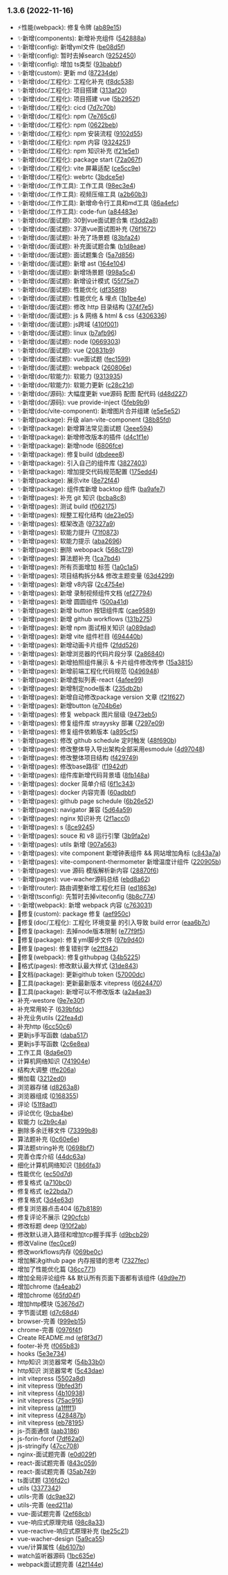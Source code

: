 ## <small>1.3.6 (2022-11-16)</small>

* ⚡️性能(webpack): 修复令牌 ([ab89e15](https://github.com/2401345934/vite-press/commit/ab89e15))
* ✨新增(components): 新增补充组件 ([542888a](https://github.com/2401345934/vite-press/commit/542888a))
* ✨新增(config): 新增yml文件 ([be08d5f](https://github.com/2401345934/vite-press/commit/be08d5f))
* ✨新增(config): 暂时去掉search ([9252450](https://github.com/2401345934/vite-press/commit/9252450))
* ✨新增(config): 增加 ts类型 ([93babbf](https://github.com/2401345934/vite-press/commit/93babbf))
* ✨新增(custom): 更新 md ([87234de](https://github.com/2401345934/vite-press/commit/87234de))
* ✨新增(doc/工程化): 工程化补充 ([f8dc538](https://github.com/2401345934/vite-press/commit/f8dc538))
* ✨新增(doc/工程化): 项目搭建 ([313af20](https://github.com/2401345934/vite-press/commit/313af20))
* ✨新增(doc/工程化): 项目搭建 vue ([5b2952f](https://github.com/2401345934/vite-press/commit/5b2952f))
* ✨新增(doc/工程化): cicd ([7d7c70b](https://github.com/2401345934/vite-press/commit/7d7c70b))
* ✨新增(doc/工程化): npm ([7e765c6](https://github.com/2401345934/vite-press/commit/7e765c6))
* ✨新增(doc/工程化): npm ([0622beb](https://github.com/2401345934/vite-press/commit/0622beb))
* ✨新增(doc/工程化): npm 安装流程 ([9102d55](https://github.com/2401345934/vite-press/commit/9102d55))
* ✨新增(doc/工程化): npm 内容 ([9324251](https://github.com/2401345934/vite-press/commit/9324251))
* ✨新增(doc/工程化): npm 知识补充 ([f21e5e1](https://github.com/2401345934/vite-press/commit/f21e5e1))
* ✨新增(doc/工程化): package start ([72a067f](https://github.com/2401345934/vite-press/commit/72a067f))
* ✨新增(doc/工程化): vite 屏幕适配 ([ce5cc9e](https://github.com/2401345934/vite-press/commit/ce5cc9e))
* ✨新增(doc/工程化): webrtc ([3bdce5e](https://github.com/2401345934/vite-press/commit/3bdce5e))
* ✨新增(doc/工作工具): 工作工具 ([98ec3e4](https://github.com/2401345934/vite-press/commit/98ec3e4))
* ✨新增(doc/工作工具): 视频压缩工具 ([a2b60b3](https://github.com/2401345934/vite-press/commit/a2b60b3))
* ✨新增(doc/工作工具): 新增命令行工具和md工具 ([86a4efc](https://github.com/2401345934/vite-press/commit/86a4efc))
* ✨新增(doc/工作工具): code-fun ([a84483e](https://github.com/2401345934/vite-press/commit/a84483e))
* ✨新增(doc/面试题): 30到vue面试题合集 ([f3dd2a8](https://github.com/2401345934/vite-press/commit/f3dd2a8))
* ✨新增(doc/面试题): 37道vue面试图补充 ([76f1672](https://github.com/2401345934/vite-press/commit/76f1672))
* ✨新增(doc/面试题): 补充了场景题 ([83bfa24](https://github.com/2401345934/vite-press/commit/83bfa24))
* ✨新增(doc/面试题): 补充面试题合集 ([b1d8eae](https://github.com/2401345934/vite-press/commit/b1d8eae))
* ✨新增(doc/面试题): 面试题集合 ([5a7d856](https://github.com/2401345934/vite-press/commit/5a7d856))
* ✨新增(doc/面试题): 新增 ast ([164e104](https://github.com/2401345934/vite-press/commit/164e104))
* ✨新增(doc/面试题): 新增场景题 ([998a5c4](https://github.com/2401345934/vite-press/commit/998a5c4))
* ✨新增(doc/面试题): 新增设计模式 ([55f75e7](https://github.com/2401345934/vite-press/commit/55f75e7))
* ✨新增(doc/面试题): 性能优化 ([df358f8](https://github.com/2401345934/vite-press/commit/df358f8))
* ✨新增(doc/面试题): 性能优化 \& 埋点 ([1b1be4e](https://github.com/2401345934/vite-press/commit/1b1be4e))
* ✨新增(doc/面试题): 修改 http 目录结构 ([374f7e5](https://github.com/2401345934/vite-press/commit/374f7e5))
* ✨新增(doc/面试题): js \& 网络 \& html \& css ([4306336](https://github.com/2401345934/vite-press/commit/4306336))
* ✨新增(doc/面试题): js跨域 ([410f001](https://github.com/2401345934/vite-press/commit/410f001))
* ✨新增(doc/面试题): linux ([b7afb96](https://github.com/2401345934/vite-press/commit/b7afb96))
* ✨新增(doc/面试题): node ([0669303](https://github.com/2401345934/vite-press/commit/0669303))
* ✨新增(doc/面试题): vue ([20831b9](https://github.com/2401345934/vite-press/commit/20831b9))
* ✨新增(doc/面试题): vue面试题 ([fec1599](https://github.com/2401345934/vite-press/commit/fec1599))
* ✨新增(doc/面试题): webpack ([260806e](https://github.com/2401345934/vite-press/commit/260806e))
* ✨新增(doc/软能力): 软能力 ([9313935](https://github.com/2401345934/vite-press/commit/9313935))
* ✨新增(doc/软能力): 软能力更新 ([c28c21d](https://github.com/2401345934/vite-press/commit/c28c21d))
* ✨新增(doc/源码): 大幅度更新 vue源码 配图 配代码 ([d48d227](https://github.com/2401345934/vite-press/commit/d48d227))
* ✨新增(doc/源码): vue provide-inject ([5feb9b9](https://github.com/2401345934/vite-press/commit/5feb9b9))
* ✨新增(doc/vite-component): 新增图片合并组建 ([e5e5e52](https://github.com/2401345934/vite-press/commit/e5e5e52))
* ✨新增(package): 升级 alan-vite-component ([38b85fd](https://github.com/2401345934/vite-press/commit/38b85fd))
* ✨新增(package): 新增算法常见面试题 ([3eee594](https://github.com/2401345934/vite-press/commit/3eee594))
* ✨新增(package): 新增修改版本的插件 ([d4c1f1e](https://github.com/2401345934/vite-press/commit/d4c1f1e))
* ✨新增(package): 新增node ([6806fce](https://github.com/2401345934/vite-press/commit/6806fce))
* ✨新增(package): 修复build ([dbdeee8](https://github.com/2401345934/vite-press/commit/dbdeee8))
* ✨新增(package): 引入自己的组件库 ([3827403](https://github.com/2401345934/vite-press/commit/3827403))
* ✨新增(package): 增加提交代码规范配置 ([175edd4](https://github.com/2401345934/vite-press/commit/175edd4))
* ✨新增(package): 展示vite ([8e72f44](https://github.com/2401345934/vite-press/commit/8e72f44))
* ✨新增(package): 组件库新增 backtop 组件 ([ba9afe7](https://github.com/2401345934/vite-press/commit/ba9afe7))
* ✨新增(pages): 补充 git 知识 ([bcba8c8](https://github.com/2401345934/vite-press/commit/bcba8c8))
* ✨新增(pages): 测试 build ([f062175](https://github.com/2401345934/vite-press/commit/f062175))
* ✨新增(pages): 规整工程化结构 ([de23e05](https://github.com/2401345934/vite-press/commit/de23e05))
* ✨新增(pages): 框架改造 ([97327a9](https://github.com/2401345934/vite-press/commit/97327a9))
* ✨新增(pages): 软能力提升 ([71f0873](https://github.com/2401345934/vite-press/commit/71f0873))
* ✨新增(pages): 软能力提示 ([aba2696](https://github.com/2401345934/vite-press/commit/aba2696))
* ✨新增(pages): 删除 webopack ([568c179](https://github.com/2401345934/vite-press/commit/568c179))
* ✨新增(pages): 算法题补充 ([1ca7bd4](https://github.com/2401345934/vite-press/commit/1ca7bd4))
* ✨新增(pages): 所有页面增加 标签 ([1a0c1a5](https://github.com/2401345934/vite-press/commit/1a0c1a5))
* ✨新增(pages): 项目结构拆分\&\& 修改主题变量 ([63d4299](https://github.com/2401345934/vite-press/commit/63d4299))
* ✨新增(pages): 新增  v8内容 ([2c4754e](https://github.com/2401345934/vite-press/commit/2c4754e))
* ✨新增(pages): 新增 录制视频组件文档 ([ef27794](https://github.com/2401345934/vite-press/commit/ef27794))
* ✨新增(pages): 新增 圆圆组件 ([500a41d](https://github.com/2401345934/vite-press/commit/500a41d))
* ✨新增(pages): 新增 button 按钮组件库 ([cae9589](https://github.com/2401345934/vite-press/commit/cae9589))
* ✨新增(pages): 新增 github workflows ([131b275](https://github.com/2401345934/vite-press/commit/131b275))
* ✨新增(pages): 新增 npm 面试相关知识 ([a089dad](https://github.com/2401345934/vite-press/commit/a089dad))
* ✨新增(pages): 新增 vite 组件栏目 ([694440b](https://github.com/2401345934/vite-press/commit/694440b))
* ✨新增(pages): 新增动画卡片组件 ([2fdd526](https://github.com/2401345934/vite-press/commit/2fdd526))
* ✨新增(pages): 新增浏览器的代码片段分享 ([2a86840](https://github.com/2401345934/vite-press/commit/2a86840))
* ✨新增(pages): 新增拍照组件展示 \& 卡片组件修改传参 ([15a3815](https://github.com/2401345934/vite-press/commit/15a3815))
* ✨新增(pages): 新增前端工程化代码规范 ([0496948](https://github.com/2401345934/vite-press/commit/0496948))
* ✨新增(pages): 新增虚拟列表-react ([4afee99](https://github.com/2401345934/vite-press/commit/4afee99))
* ✨新增(pages): 新增制定node版本 ([235db2b](https://github.com/2401345934/vite-press/commit/235db2b))
* ✨新增(pages): 新增自动修改package version 文章 ([f21f627](https://github.com/2401345934/vite-press/commit/f21f627))
* ✨新增(pages): 新增button ([e704b6e](https://github.com/2401345934/vite-press/commit/e704b6e))
* ✨新增(pages): 修复 webpack 图片层级 ([9473eb5](https://github.com/2401345934/vite-press/commit/9473eb5))
* ✨新增(pages): 修复组件库 strayysky 部署 ([7297e09](https://github.com/2401345934/vite-press/commit/7297e09))
* ✨新增(pages): 修复组件依赖版本 ([a895cf5](https://github.com/2401345934/vite-press/commit/a895cf5))
* ✨新增(pages): 修改 github  schedule 定时触发 ([48f690b](https://github.com/2401345934/vite-press/commit/48f690b))
* ✨新增(pages): 修改整体导入导出架构全部采用esmodule ([4d97048](https://github.com/2401345934/vite-press/commit/4d97048))
* ✨新增(pages): 修改整体项目结构 ([f429749](https://github.com/2401345934/vite-press/commit/f429749))
* ✨新增(pages): 修改base路径' ([f1942df](https://github.com/2401345934/vite-press/commit/f1942df))
* ✨新增(pages): 组件库新增代码背景墙 ([8fb148a](https://github.com/2401345934/vite-press/commit/8fb148a))
* ✨新增(pages): docker 简单介绍 ([6f1c343](https://github.com/2401345934/vite-press/commit/6f1c343))
* ✨新增(pages): docker 内容完善 ([60adbbf](https://github.com/2401345934/vite-press/commit/60adbbf))
* ✨新增(pages): github page schedule ([6b26e52](https://github.com/2401345934/vite-press/commit/6b26e52))
* ✨新增(pages): navigator 兼容 ([5d64a59](https://github.com/2401345934/vite-press/commit/5d64a59))
* ✨新增(pages): nginx 知识补充 ([2f1acc0](https://github.com/2401345934/vite-press/commit/2f1acc0))
* ✨新增(pages): s ([8ce9245](https://github.com/2401345934/vite-press/commit/8ce9245))
* ✨新增(pages): souce 和 v8 运行引擎 ([3b9fa2e](https://github.com/2401345934/vite-press/commit/3b9fa2e))
* ✨新增(pages): utils 新增 ([907a563](https://github.com/2401345934/vite-press/commit/907a563))
* ✨新增(pages): vite component 新增钟表组件 \&\& 网站增加角标 ([c843a7a](https://github.com/2401345934/vite-press/commit/c843a7a))
* ✨新增(pages): vite-component-thermometer 新增温度计组件 ([220905b](https://github.com/2401345934/vite-press/commit/220905b))
* ✨新增(pages): vue 源码 模版解析新内容 ([28870f6](https://github.com/2401345934/vite-press/commit/28870f6))
* ✨新增(pages): vue-wacher源码总结 ([ebd8a62](https://github.com/2401345934/vite-press/commit/ebd8a62))
* ✨新增(router): 路由调整新增工程化栏目 ([ed1863e](https://github.com/2401345934/vite-press/commit/ed1863e))
* ✨新增(tsconfig): 先暂时去掉viteconfig ([8b8c774](https://github.com/2401345934/vite-press/commit/8b8c774))
* ✨新增(webpack): 新增 webpack 内容 ([c763031](https://github.com/2401345934/vite-press/commit/c763031))
* 🐛修复(custom): package 修复 ([aef950c](https://github.com/2401345934/vite-press/commit/aef950c))
* 🐛修复(doc/工程化): 工程化 环境变量 的引入导致 build error ([eaa6b7c](https://github.com/2401345934/vite-press/commit/eaa6b7c))
* 🐛修复(package): 去掉node版本限制 ([e77f9f5](https://github.com/2401345934/vite-press/commit/e77f9f5))
* 🐛修复(package): 修复yml脚步文件 ([97b9d40](https://github.com/2401345934/vite-press/commit/97b9d40))
* 🐛修复(pages): 修复错别字 ([e2ff842](https://github.com/2401345934/vite-press/commit/e2ff842))
* 🐛修复(webpack): 修复githubpag ([34b5225](https://github.com/2401345934/vite-press/commit/34b5225))
* 💄格式(pages): 修改默认最大样式 ([31de843](https://github.com/2401345934/vite-press/commit/31de843))
* 📝文档(package): 更新github token ([57000dc](https://github.com/2401345934/vite-press/commit/57000dc))
* 🔧工具(package): 更新最新版本 vitepress ([6624470](https://github.com/2401345934/vite-press/commit/6624470))
* 🔧工具(package): 新增可以不修改版本 ([a2a4ae3](https://github.com/2401345934/vite-press/commit/a2a4ae3))
* 补充-westore ([9e7e30f](https://github.com/2401345934/vite-press/commit/9e7e30f))
* 补充常用轮子 ([639bfdc](https://github.com/2401345934/vite-press/commit/639bfdc))
* 补充业务utils ([22fea4d](https://github.com/2401345934/vite-press/commit/22fea4d))
* 补充http ([6cc50c6](https://github.com/2401345934/vite-press/commit/6cc50c6))
* 更新js手写函数 ([daba517](https://github.com/2401345934/vite-press/commit/daba517))
* 更新js手写函数 ([2c6e8ea](https://github.com/2401345934/vite-press/commit/2c6e8ea))
* 工作工具 ([8da6e01](https://github.com/2401345934/vite-press/commit/8da6e01))
* 计算机网络知识 ([741904e](https://github.com/2401345934/vite-press/commit/741904e))
* 结构大调整 ([ffe206a](https://github.com/2401345934/vite-press/commit/ffe206a))
* 懒加载 ([3212ed0](https://github.com/2401345934/vite-press/commit/3212ed0))
* 浏览器存储 ([d8263a8](https://github.com/2401345934/vite-press/commit/d8263a8))
* 浏览器组成 ([0168355](https://github.com/2401345934/vite-press/commit/0168355))
* 评论 ([51f8ad1](https://github.com/2401345934/vite-press/commit/51f8ad1))
* 评论优化 ([9cba4be](https://github.com/2401345934/vite-press/commit/9cba4be))
* 软能力 ([c2b9c4a](https://github.com/2401345934/vite-press/commit/c2b9c4a))
* 删除多余迁移文件 ([73399b8](https://github.com/2401345934/vite-press/commit/73399b8))
* 算法题补充 ([0c60e6e](https://github.com/2401345934/vite-press/commit/0c60e6e))
* 算法题string补充 ([0698bf7](https://github.com/2401345934/vite-press/commit/0698bf7))
* 完善仓库介绍 ([44dc63a](https://github.com/2401345934/vite-press/commit/44dc63a))
* 细化计算机网络知识 ([1866fa3](https://github.com/2401345934/vite-press/commit/1866fa3))
* 性能优化 ([ec50d7d](https://github.com/2401345934/vite-press/commit/ec50d7d))
* 修复格式 ([a710bc0](https://github.com/2401345934/vite-press/commit/a710bc0))
* 修复格式 ([e22bda7](https://github.com/2401345934/vite-press/commit/e22bda7))
* 修复格式 ([3d4e63d](https://github.com/2401345934/vite-press/commit/3d4e63d))
* 修复浏览器点击404 ([67b8189](https://github.com/2401345934/vite-press/commit/67b8189))
* 修复评论不展示 ([290cfcb](https://github.com/2401345934/vite-press/commit/290cfcb))
* 修改标题 deep ([910f2ab](https://github.com/2401345934/vite-press/commit/910f2ab))
* 修改默认进入路径和增加tcp握手挥手 ([d9bcb29](https://github.com/2401345934/vite-press/commit/d9bcb29))
* 修改Valine ([fec0ce9](https://github.com/2401345934/vite-press/commit/fec0ce9))
* 修改workflows内存 ([069be0c](https://github.com/2401345934/vite-press/commit/069be0c))
* 增加解决github page 内存报错的思考 ([7327fec](https://github.com/2401345934/vite-press/commit/7327fec))
* 增加了性能优化篇 ([36cc771](https://github.com/2401345934/vite-press/commit/36cc771))
* 增加全局评论组件 && 默认所有页面下面都有该组件 ([49d9e7f](https://github.com/2401345934/vite-press/commit/49d9e7f))
* 增加chrome ([fa4eab2](https://github.com/2401345934/vite-press/commit/fa4eab2))
* 增加chrome ([65fd04f](https://github.com/2401345934/vite-press/commit/65fd04f))
* 增加http模块 ([53676d7](https://github.com/2401345934/vite-press/commit/53676d7))
* 字节面试题 ([d7c68d4](https://github.com/2401345934/vite-press/commit/d7c68d4))
* browser-完善 ([999eb15](https://github.com/2401345934/vite-press/commit/999eb15))
* chrome-完善 ([0976f4f](https://github.com/2401345934/vite-press/commit/0976f4f))
* Create README.md ([ef8f3d7](https://github.com/2401345934/vite-press/commit/ef8f3d7))
* footer-补充 ([f065b83](https://github.com/2401345934/vite-press/commit/f065b83))
* hooks ([5e3e734](https://github.com/2401345934/vite-press/commit/5e3e734))
* http知识 浏览器常考 ([54b33b0](https://github.com/2401345934/vite-press/commit/54b33b0))
* http知识 浏览器常考 ([5c43dae](https://github.com/2401345934/vite-press/commit/5c43dae))
* init vitepress ([5502a8d](https://github.com/2401345934/vite-press/commit/5502a8d))
* init vitepress ([9bfed3f](https://github.com/2401345934/vite-press/commit/9bfed3f))
* init vitepress ([4b10938](https://github.com/2401345934/vite-press/commit/4b10938))
* init vitepress ([75ac916](https://github.com/2401345934/vite-press/commit/75ac916))
* init vitepress ([a1ffff1](https://github.com/2401345934/vite-press/commit/a1ffff1))
* init vitepress ([428487b](https://github.com/2401345934/vite-press/commit/428487b))
* init vitepress ([eb78195](https://github.com/2401345934/vite-press/commit/eb78195))
* js-页面通信 ([aab3186](https://github.com/2401345934/vite-press/commit/aab3186))
* js-forin-forof ([7df62a0](https://github.com/2401345934/vite-press/commit/7df62a0))
* js-stringify ([47cc708](https://github.com/2401345934/vite-press/commit/47cc708))
* nginx-面试题完善 ([e0d029f](https://github.com/2401345934/vite-press/commit/e0d029f))
* react-面试题完善 ([843c059](https://github.com/2401345934/vite-press/commit/843c059))
* react-面试题完善 ([35ab749](https://github.com/2401345934/vite-press/commit/35ab749))
* ts面试题 ([316fd2c](https://github.com/2401345934/vite-press/commit/316fd2c))
* utils ([3377342](https://github.com/2401345934/vite-press/commit/3377342))
* utils-完善 ([dc9ae32](https://github.com/2401345934/vite-press/commit/dc9ae32))
* utils-完善 ([eed211a](https://github.com/2401345934/vite-press/commit/eed211a))
* vue-面试题完善 ([2ef68cb](https://github.com/2401345934/vite-press/commit/2ef68cb))
* vue-响应式原理完结 ([98c8a33](https://github.com/2401345934/vite-press/commit/98c8a33))
* vue-reactive-响应式原理补充 ([be25c21](https://github.com/2401345934/vite-press/commit/be25c21))
* vue-wacher-design ([5a9ca55](https://github.com/2401345934/vite-press/commit/5a9ca55))
* vue/计算属性 ([4b6107b](https://github.com/2401345934/vite-press/commit/4b6107b))
* watch监听器源码 ([1bc635e](https://github.com/2401345934/vite-press/commit/1bc635e))
* webpack面试题完善 ([42f144e](https://github.com/2401345934/vite-press/commit/42f144e))



